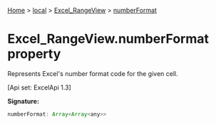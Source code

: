 [Home](./index) &gt; [local](local.md) &gt; [Excel\_RangeView](local.excel_rangeview.md) &gt; [numberFormat](local.excel_rangeview.numberformat.md)

# Excel\_RangeView.numberFormat property

Represents Excel's number format code for the given cell. 

 \[Api set: ExcelApi 1.3\]

**Signature:**
```javascript
numberFormat: Array<Array<any>>
```
